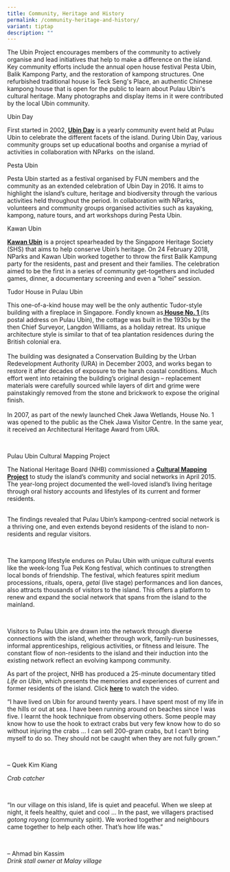 ```yaml
---
title: Community, Heritage and History
permalink: /community-heritage-and-history/
variant: tiptap
description: ""
---
```

<p>The Ubin Project encourages members of the community to actively organise
and lead initiatives that help to make a difference on the island. Key
community efforts include the annual open house festival Pesta Ubin, Balik
Kampong Party, and the restoration of kampong structures. One refurbished
traditional house is Teck Seng's Place, an authentic Chinese kampong house
that is open for the public to learn about Pulau Ubin's cultural heritage.
Many photographs and display items in it were contributed by the local
Ubin community.</p>
<p>Ubin Day</p>
<p>First started in 2002, <strong><a href="https://www.nparks.gov.sg/activities/events-and-workshops/2020/9/pesta-ubin-and-ubin-day-2020" rel="noopener noreferrer" target="_blank">Ubin Day</a></strong> is
a yearly community event held at Pulau Ubin to celebrate the different
facets of the island. During Ubin Day, various community groups set up
educational booths and organise a myriad of activities in collaboration
with NParks&nbsp; on the island.</p>
<p>Pesta Ubin</p>
<p>Pesta Ubin started as a festival organised by FUN members and the community
as an extended celebration of Ubin Day in 2016. It aims to highlight the
island’s culture, heritage and biodiversity through the various activities
held throughout the period. In collaboration with NParks, volunteers and
community groups organised activities such as kayaking, kampong, nature
tours, and art workshops during Pesta Ubin.</p>
<p>Kawan Ubin</p>
<p><strong><a href="https://www.facebook.com/KawanUbin/" rel="noopener noreferrer" target="_blank">Kawan Ubin</a></strong> is
a project spearheaded by the Singapore Heritage Society (SHS) that aims
to help conserve Ubin’s heritage.&nbsp;On 24 February 2018, NParks and
Kawan Ubin worked together to throw the first Balik Kampung party for the
residents, past and present and their families.&nbsp;The celebration aimed
to be the first in a series of community get-togethers and included games,
dinner, a documentary screening and even a “lohei” session.&nbsp;</p>
<p>Tudor House in Pulau Ubin</p>
<p>This one-of-a-kind house may well be the only authentic Tudor-style building
with a fireplace in Singapore. Fondly known as<strong><a href="https://www.nparks.gov.sg/pulau-ubin/heritage/places-of-interest/house-1" rel="noopener noreferrer" target="_blank"> House No. 1 </a></strong>(its
postal address on Pulau Ubin), the cottage was built in the 1930s by the
then Chief Surveyor, Langdon Williams, as a holiday retreat. Its unique
architecture style is similar to that of tea plantation residences during
the British colonial era.
<br>
<br>The building was designated a Conservation Building by the Urban Redevelopment
Authority (URA) in December 2003, and works began to restore it after decades
of exposure to the harsh coastal conditions. Much effort went into retaining
the building’s original design – replacement materials were carefully sourced
while layers of dirt and grime were painstakingly removed from the stone
and brickwork to expose the original finish.
<br>
<br>In 2007, as part of the newly launched Chek Jawa Wetlands, House No. 1
was opened to the public as the Chek Jawa Visitor Centre. In the same year,
it received an Architectural Heritage Award from URA.</p>
<p>&nbsp;</p>
<p>Pulau Ubin Cultural Mapping Project</p>
<p>The&nbsp;National Heritage Board (NHB) commissioned a <strong><a href="https://www.facebook.com/NationalHeritageBoardSG/posts/pulau-ubin-cultural-mapping-projectrustic-nature-in-danger-these-are-popular-wor/1085230098166525/" rel="noopener noreferrer" target="_blank">Cultural Mapping Project</a></strong> to
study the island’s community and social networks in April 2015. The year-long
project documented the well-loved island’s living heritage through oral
history accounts and lifestyles of its current and former residents.&nbsp;</p>
<p>
<br>The findings revealed that Pulau Ubin’s kampong-centred social network
is a thriving one, and even extends beyond residents of the island to non-residents
and regular visitors.</p>
<p>&nbsp;</p>
<p>The kampong lifestyle endures on Pulau Ubin with unique cultural events
like the week-long Tua Pek Kong festival, which continues to strengthen
local bonds of friendship. The festival, which features spirit medium processions,
rituals, opera, <em>getai</em> (live stage) performances and lion dances,
also attracts thousands of visitors to the island. This offers a platform
to renew and expand the social network that spans from the island to the
mainland.&nbsp;</p>
<p>&nbsp;</p>
<p>Visitors to Pulau Ubin are drawn into the network through diverse connections
with the island, whether through work, family-run businesses, informal
apprenticeships, religious activities, or fitness and leisure. The constant
flow of non-residents to the island and their induction into the existing
network reflect an evolving kampong community.&nbsp;</p>
<p>As part of the project,&nbsp;NHB has produced a 25-minute documentary
titled <em>Life on Ubin</em>, which presents the memories and experiences
of current and former residents of the island. Click <strong><a href="https://www.youtube.com/watch?v=-piaeo_RsBs" rel="noopener noreferrer" target="_blank">here</a></strong> to
watch the video.</p>
<p>“I have lived on Ubin for around twenty years. I have spent most of my
life in the hills or out at sea. I have been running around on beaches
since I was five. I learnt the hook technique from observing others. Some
people may know how to use the hook to extract crabs but very few know
how to do so without injuring the crabs … I can sell 200-gram crabs, but
I can’t bring myself to do so. They should not be caught when they are
not fully grown.”</p>
<p>&nbsp;</p>
<p>– Quek Kim Kiang</p>
<p><em>Crab catcher</em>
</p>
<p>&nbsp;</p>
<p>“In our village on this island, life is quiet and peaceful. When we sleep
at night, it feels healthy, quiet and cool … In the past, we villagers
practised <em>gotong royong</em> (community spirit). We worked together and
neighbours came together to help each other. That’s how life was.”&nbsp;</p>
<p>&nbsp;</p>
<p>– Ahmad bin Kassim
<br><em>Drink stall owner at Malay village</em>
</p>
